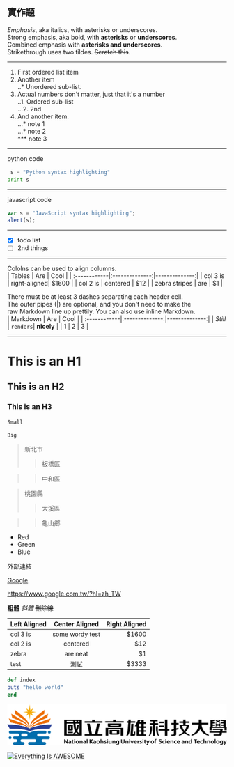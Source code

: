實作題
---

*Emphasis*, aka italics, with asterisks or underscores.  
Strong emphasis, aka bold, with **asterisks** or **underscores**.  
Combined emphasis with **asterisks and underscores**.  
Strikethrough uses two tildes. ~~Scratch this~~.

---

1.  First ordered list item  
2.  Another item  
 ..* Unordered sub-list.  
3.  Actual numbers don't matter, just that it's a number  
 ..1. Ordered sub-list  
 ...2. 2nd  
4.  And another item.  
 ...* note 1  
 ...* note 2  
 *** note 3
 
 ---
 
 python code
```python
 s = "Python syntax highlighting" 
print s
```
---

javascript code
```js
var s = "JavaScript syntax highlighting";
alert(s);
```
---

- [x]  todo list  
- [ ] 2nd things

---

Cololns can be used to align columns.  
| Tables | Are | Cool |
| :------------|:--------------:|--------------:|
| col 3 is     | right-aligned| $1600         |
| col 2 is     | centered       | $12           |
| zebra stripes	 | are       | $1            |

There must be at least 3 dashes separating each header cell.  
The outer pipes (|) are optional, and you don't need to make the  
raw Markdown line up prettily. You can also use inline Markdown.  
| Markdown | Are | Cool |
| :------------|:--------------:|--------------:|
| *Still*    | `renders`| **nicely**        |
| 1   | 2   | 3    |

---

# This is an H1
## This is an H2
### This is an H3

`Small`

```
Big
```
>新北市
>>板橋區

>>中和區

>桃園縣
>>大溪區

>>龜山鄉

* Red
* Green
* Blue

外部連結

[Google](https://www.google.com.tw/?hl=zh_TW)

<https://www.google.com.tw/?hl=zh_TW>



**粗體**
*斜體*
~~刪除線~~

| Left Aligned | Center Aligned | Right Aligned |
| :------------|:--------------:|--------------:|
| col 3 is     | some wordy test| $1600         |
| col 2 is     | centered       | $12           |
| zebra        | are neat       | $1            |
| test         |          測試  | $3333         |

```ruby
def index
puts "hello world"
end
```

![NKUST](182513897.png "高科大" )

[![Everything Is AWESOME](https://img.youtube.com/vi/StTqXEQ2l-Y/0.jpg)](https://www.youtube.com/watch?v=StTqXEQ2l-Y "Everything Is AWESOME")
